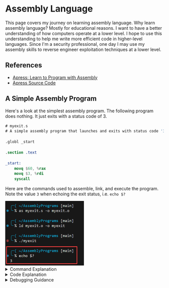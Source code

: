 # Assembly Language

This page covers my journey on learning assembly language. Why learn assembly language? Mostly for educational reasons. I want to have a better understanding of how computers operate at a lower level. I hope to use this understanding to help me write more efficient code in higher-level languages. Since I'm a security professional, one day I may use my assembly skills to reverse engineer exploitation techniques at a lower level.

## References

- [Apress: Learn to Program with Assembly](https://www.amazon.com/Learn-Program-Assembly-Foundational-Programmers/dp/1484274369/ref=sr_1_1?crid=1QMJ66XZ89N6X&keywords=learn+to+program+with+assembly&qid=1702762822&sprefix=learn+to+program+with+assembly%2Caps%2C109&sr=8-1)
- [Apress Source Code](https://github.com/Apress/learn-to-program-w-assembly)

## A Simple Assembly Program

Here's a look at the simplest assembly program. The following program does nothing. It just exits with a status code of 3.

```nasm
# myexit.s
# A simple assembly program that launches and exits with status code '3'.

.globl _start

.section .text

_start:
    movq $60, %rax
    movq $3, %rdi
    syscall
```

Here are the commands used to assemble, link, and execute the program. Note the value `3` when echoing the exit status, i.e. `echo $?`

<img src='img/20231237-043747.png' width=250px>

<details>
  <summary>Command Explanation</summary>

**`as myexit.s -o myexit.o`**:

- `as` is the assembler that converts assembly code into machine code.
- `myexit.s` is the source file containing the assembly code.
- `-o myexit.o` specifies the output file name (myexit.o). This file is an object file, which contains machine code but is not yet executable.

**`ld myexit.o -o myexit`**:

- `ld` is the linker. It takes one or more object files and combines them into a single executable file, resolving any symbols and addresses in the process.
`myexit.o` is the input object file generated by the assembler.
- `-o myexit` specifies the output file name (myexit). This file is the final executable.

**`./myexit`**:

- This command runs the executable file myexit.
- If the program is written correctly, it will execute and then terminate, possibly returning an exit status to the shell.

**`echo $?`**:

- `echo` is a command to display a line of text.
_ `$?` is a special shell variable that holds the exit status of the most recently executed foreground command (in this case, `./myexit`).
- This command prints the exit status returned by the `myexit` program.

</details>

<details>
  <summary>Code Explanation</summary>

**`.globl _start`**: 

- The term `.globl` is called a directive. It can also be spelled `.global`. In assembly language, the `.globl` directive is used to declare a symbol (such as a function or a variable) as global. This means that the symbol can be accessed from other files or modules beyond the one in which it's defined. In other words, it makes the symbol visible to the linker, allowing it to be used across different assembly files or even from C or C++ code.

- The term `_start` is a global symbol, which makes it visible to the linker. The _start label is the conventional entry point for an executable in Linux, similar to the main function in C. When the program is executed, the execution starts from _start.

- **Linker Visibility**: When you compile and link multiple assembly or C/C++ files together, the `.globl` directive ensures that the symbol is recognized and can be linked across these files.

- **Common Use Case**: One common use is for functions. For instance, if you define an assembly function that you want to call from C code, you would mark this function with `.globl`.

- **Syntax**: The syntax generally looks like `.globl` symbol_name, where symbol_name is the name of the function or variable you want to make global.

- **Not a Definition**: It's important to note that `.globl` does not define the symbol; it only declares it as global. The actual definition of the symbol (the code of the function or the value of the variable) must be provided elsewhere in the assembly code.

- **Compatibility**: The exact syntax and behavior can vary slightly between different assemblers (such as GAS for GNU/Linux systems or MASM for Windows), but the general concept remains the same.

**`.section .text`**:  

- This directive indicates the start of the `.text` section, which is where the executable code resides. In assembly language, code and data are typically organized into sections, and `.text` is the standard name for the code section.

**`_start:`**:  

- This line defines the label `_start`, marking the beginning of the code to be executed. As mentioned earlier, this is where the program execution begins.

**`movq $60, %rax`**:  

- This instruction moves the value `60` into the rax register. In the context of Linux system calls, the rax register is used to specify the system call number. `60` is the system call number for exit, which terminates the program.

**`movq $3, %rdi`**:  

- This instruction moves the value `3` into the `rdi` register. For system calls, `rdi` is used to pass the first argument. In the case of the exit system call, this argument is the exit status of the program. Here, the program is being instructed to exit with status `3`.

**`syscall`**:  

- This instruction triggers a system call. It tells the kernel to perform the function indicated by the value in `rax`, with additional arguments (if any) passed through registers like `rdi`. In this case, it's invoking the exit system call with an exit status of `3`.

</details>

<details>
  <summary>Debugging Guidance</summary>

</details>